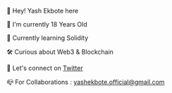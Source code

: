 :wave: Hey! Yash Ekbote here

:adult: I'm currently 18 Years Old

:seedling: Currently learning Solidity

:hammer_and_wrench: Curious about Web3 & Blockchain

:handshake: Let's connect on [Twitter](twitter.com/yashekbote)

:mailbox_closed: For Collaborations : yashekbote.official@gmail.com

<!---
ekboteyash/ekboteyash is a ✨ special ✨ repository because its `README.md` (this file) appears on your GitHub profile.
You can click the Preview link to take a look at your changes.
--->
